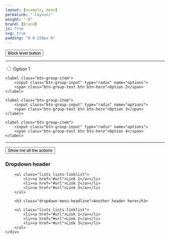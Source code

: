 ```yaml
---
layout: [example, demo]
permalink: ":layout/"
weight: "-0"
brand: [Brand]
js: true
svg: true
padding: "0 0 250px 0"
---
```


<button type="button" class="btn btn-hero btn-lg btn-block">Block level button</button>

<hr>

<div class="btn-group btn-block">
	<label class="btn-group-item">
		<input class="btn-group-input" type="radio" name="options">
		<span class="btn-group-text btn btn-hero">Option 1</span>
	</label>

	<label class="btn-group-item">
		<input class="btn-group-input" type="radio" name="options">
		<span class="btn-group-text btn btn-hero">Option 2</span>
	</label>

	<label class="btn-group-item">
		<input class="btn-group-input" type="radio" name="options">
		<span class="btn-group-text btn btn-hero">Option 3</span>
	</label>

	<label class="btn-group-item">
		<input class="btn-group-input" type="radio" name="options">
		<span class="btn-group-text btn btn-hero">Option 4</span>
	</label>
</div>

<hr>

<div class="btn-dropdown js-dropdown btn-block" aria-haspopup="true">
	<button type="button" class="btn btn-hero btn-soft js-button-dropdown" aria-label="YOUR TITLE. Hit enter to open dropdown">
		<span class="btn-dropdown-caret">Show me all the actions</span>
	</button>
	<div class="dropdown-menu js-button-dropdownbody" role="menu" aria-label="Hit the Esc key to close dropdown" tabindex="-1">
		<h3 class="dropdown-menu-headline">Dropdown header</h3>

		<ul class="lists lists-linklist">
			<li><a href="#url">Link 1</a></li>
			<li><a href="#url">Link 2</a></li>
			<li><a href="#url">Link 3</a></li>
		</ul>

		<h3 class="dropdown-menu-headline">Another header here</h3>

		<ul class="lists lists-linklist">
			<li><a href="#url">Link 1</a></li>
			<li><a href="#url">Link 2</a></li>
			<li><a href="#url">Link 3</a></li>
		</ul>
	</div>
</div>